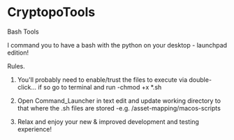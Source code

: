 # CryptopoTools

Bash Tools

I command you to have a bash with the python on your desktop - launchpad edition!


Rules.

1. You'll probably need to enable/trust the files to execute via double-click... if so go to terminal and run
-chmod +x *.sh

2. Open Command_Launcher in text edit and update working directory to that where the .sh files are stored
-e.g. /asset-mapping/macos-scripts

3. Relax and enjoy your new & improved development and testing experience!